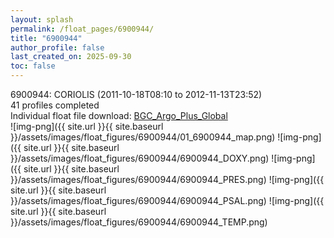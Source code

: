 ```yaml
---
layout: splash
permalink: /float_pages/6900944/
title: "6900944"
author_profile: false
last_created_on: 2025-09-30
toc: false
---
```

 
6900944: CORIOLIS (2011-10-18T08:10 to 2012-11-13T23:52)\
41 profiles completed\
Individual float file download: [BGC_Argo_Plus_Global](https://ftp.soest.hawaii.edu/bgc_argo_plus/Individual_Floats/outliers_removed/6900944_Sprof_processed.nc)\
![img-png]({{ site.url }}{{ site.baseurl }}/assets/images/float_figures/6900944/01_6900944_map.png)
![img-png]({{ site.url }}{{ site.baseurl }}/assets/images/float_figures/6900944/6900944_DOXY.png)
![img-png]({{ site.url }}{{ site.baseurl }}/assets/images/float_figures/6900944/6900944_PRES.png)
![img-png]({{ site.url }}{{ site.baseurl }}/assets/images/float_figures/6900944/6900944_PSAL.png)
![img-png]({{ site.url }}{{ site.baseurl }}/assets/images/float_figures/6900944/6900944_TEMP.png)
